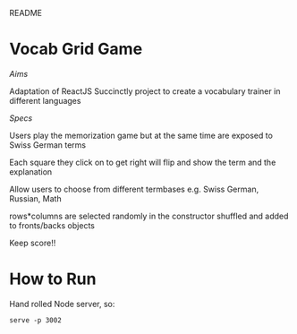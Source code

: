 README

# Vocab Grid Game

_Aims_

Adaptation of ReactJS Succinctly project to create a vocabulary trainer in different languages


_Specs_

Users play the memorization game but at the same time are exposed to Swiss German terms

Each square they click on to get right will flip and show the term and the explanation

Allow users to choose from different termbases
e.g. Swiss German, Russian, Math

rows*columns are selected randomly in the constructor shuffled and
added to fronts/backs objects


Keep score!!


# How to Run
Hand rolled Node server, so:

```serve -p 3002```


